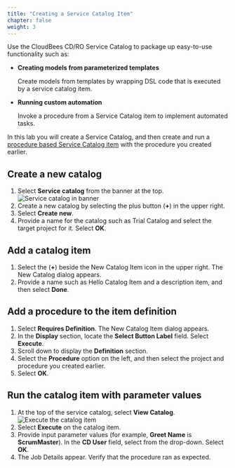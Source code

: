 ```yaml
---
title: "Creating a Service Catalog Item"
chapter: false
weight: 3
--- 
```


Use the CloudBees CD/RO Service Catalog to package up easy-to-use functionality such as:

- **Creating models from parameterized templates**

    Create models from templates by wrapping DSL code that is executed by a service catalog item.

- **Running custom automation**

    Invoke a procedure from a Service Catalog item to implement automated tasks.

In this lab you will create a Service Catalog, and then create and run a [procedure based Service Catalog item](https://docs.cloudbees.com/docs/cloudbees-cd/latest/self-service/#_procedure_based_catalog_items) with the procedure you created earlier.

## Create a new catalog

1. Select **Service catalog** from the banner at the top. ![Service catalog in banner](te-service-catalog-banner.png?width=50pc) 
2. Create a new catalog by selecting the plus button (**+**) in the upper right.
3. Select **Create new**.
4. Provide a name for the catalog such as Trial Catalog and select the target project for it. Select **OK**.

## Add a catalog item

1. Select the (**+**) beside the New Catalog Item icon in the upper right. The New Catalog dialog appears.
2. Provide a name such as Hello Catalog Item and a description item, and then select **Done**.

## Add a procedure to the item definition

1. Select **Requires Definition**. The New Catalog Item dialog appears.
2. In the **Display** section, locate the **Select Button Label** field. Select **Execute**.
3. Scroll down to display the **Definition** section.
4. Select the **Procedure** option on the left, and then select the project and procedure you created earlier.
5. Select **OK**.

## Run the catalog item with parameter values

1. At the top of the service catalog, select **View Catalog**. ![Execute the catalog item](te-view-catalog-execute.png?width=50pc) 
2. Select **Execute** on the catalog item.
3. Provide input parameter values (for example, **Greet Name** is **ScrumMaster**). In the **CD User** field, select from the drop-down. Select **OK**.
4. The Job Details appear. Verify that the procedure ran as expected.
